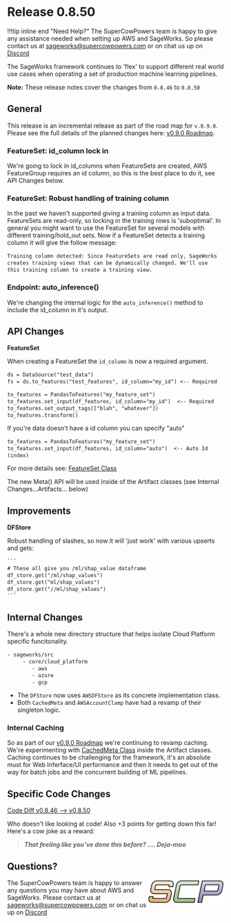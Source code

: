 # Release 0.8.50

!!!tip inline end "Need Help?"
    The SuperCowPowers team is happy to give any assistance needed when setting up AWS and SageWorks. So please contact us at [sageworks@supercowpowers.com](mailto:sageworks@supercowpowers.com) or on chat us up on [Discord](https://discord.gg/WHAJuz8sw8) 

The SageWorks framework continues to 'flex' to support different real world use cases when operating a set of production machine learning pipelines.

**Note:** These release notes cover the changes from `0.8.46` to `0.8.50`


## General
This release is an incremental release as part of the road map for `v.0.9.0`. Please see the full details of the planned changes here: [v0.9.0 Roadmap](../road_maps/0_9_0.md). 

### FeatureSet: id_column lock in
We're going to lock in id_columns when FeatureSets are created, AWS FeatureGroup requires an id column, so this is the best place to do it, see API Changes below.

### FeatureSet: Robust handling of training column
In the past we haven't supported giving a training column as input data. FeatureSets are read-only, so locking in the training rows is 'suboptimal'. In general you might want to use the FeatureSet for several models with different training/hold_out sets. Now if a FeatureSet detects a training column it will give the follow message:

```
Training column detected: Since FeatureSets are read only, SageWorks 
creates training views that can be dynamically changed. We'll use 
this training column to create a training view.
```

### Endpoint: auto_inference()
We're changing the internal logic for the `auto_inference()` method to include the id_column in it's output.

## API Changes
**FeatureSet**

When creating a FeatureSet the `id_column` is now a required argument.

```
ds = DataSource("test_data")
fs = ds.to_features("test_features", id_column="my_id") <-- Required
```

```
to_features = PandasToFeatures("my_feature_set")
to_features.set_input(df_features, id_column="my_id")  <-- Required
to_features.set_output_tags(["blah", "whatever"])
to_features.transform()
```
If you're data doesn't have a id column you can specify "auto"

```
to_features = PandasToFeatures("my_feature_set")
to_features.set_input(df_features, id_column="auto")  <-- Auto Id (index)
```

For more details see: [FeatureSet Class](../api_classes/feature_set.md)

The new Meta() API will be used inside of the Artifact classes (see Internal Changes...Artifacts... below)

## Improvements
**DFStore**

Robust handling of slashes, so now it will 'just work' with various upserts and gets:

	```
	# These all give you /ml/shap_value dataframe
	df_store.get("/ml/shap_values")
	df_store.get("ml/shap_values")
	df_store.get("//ml/shap_values")
	```


## Internal Changes
There's a whole new directory structure that helps isolate Cloud Platform specific funcitonality.

```
- sageworks/src
     - core/cloud_platform
        - aws
        - azure
        - gcp
```

- The `DFStore` now uses `AWSDFStore` as its concrete implementation class.
- Both `CachedMeta` and `AWSAccountClamp` have had a revamp of their singleton logic.

### Internal Caching
So as part of our [v0.9.0 Roadmap](../road_maps/0_9_0.md) we're continuing to revamp caching. We're experimenting with [CachedMeta Class](../api_classes/cached_meta.md) inside the Artifact classes. Caching continues to be challenging for the framework, it's an absolute must for Web Inferface/UI performance and then it needs to get out of the way for batch jobs and the concurrent building of ML pipelines.


## Specific Code Changes
 
<a href="https://github.com/supercowpowers/sageworks/compare/v0.8.46...v0.8.50" target="_blank">Code Diff v0.8.46 --> v0.8.50</a> 

Who doesn't like looking at code! Also +3 points for getting down this far! Here's a cow joke as a reward:

> ***That feeling like you’ve done this before?
      .... Deja-moo***

## Questions?
<img align="right" src="../../images/scp.png" width="180">

The SuperCowPowers team is happy to answer any questions you may have about AWS and SageWorks. Please contact us at [sageworks@supercowpowers.com](mailto:sageworks@supercowpowers.com) or on chat us up on [Discord](https://discord.gg/WHAJuz8sw8) 


